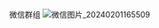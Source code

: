 微信群组
![微信图片_20240201165509](https://github.com/zhangliu520/group_chat/assets/21235078/58a1f518-7b25-44cf-9d61-166ac279c31f)
